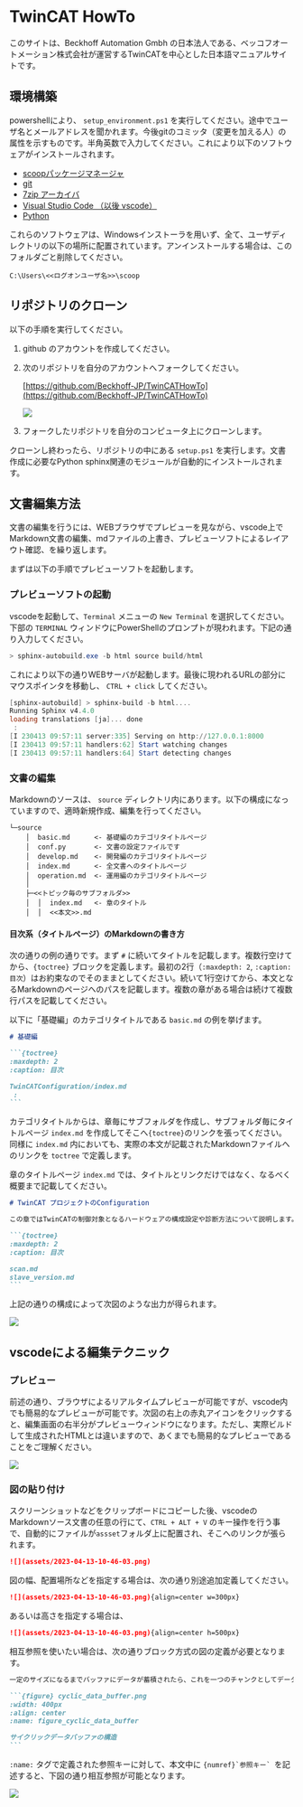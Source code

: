 # TwinCAT HowTo

このサイトは、Beckhoff Automation Gmbh の日本法人である、ベッコフオートメーション株式会社が運営するTwinCATを中心とした日本語マニュアルサイトです。

## 環境構築

powershellにより、 `setup_environment.ps1` を実行してください。途中でユーザ名とメールアドレスを聞かれます。今後gitのコミッタ（変更を加える人）の属性を示すものです。半角英数で入力してください。これにより以下のソフトウェアがインストールされます。

* [scoopパッケージマネージャ](https://scoop.sh/)
* [git](https://git-scm.com/)
* [7zip アーカイバ](https://sevenzip.osdn.jp/)
* [Visual Studio Code （以後 vscode）](https://code.visualstudio.com/)
* [Python](https://www.python.org/)

これらのソフトウェアは、Windowsインストーラを用いず、全て、ユーザディレクトリの以下の場所に配置されています。アンインストールする場合は、このフォルダごと削除してください。

```
C:\Users\<<ログオンユーザ名>>\scoop
```

## リポジトリのクローン

以下の手順を実行してください。

1. github のアカウントを作成してください。
2. 次のリポジトリを自分のアカウントへフォークしてください。

    [https://github.com/Beckhoff-JP/TwinCATHowTo](https://github.com/Beckhoff-JP/TwinCATHowTo)

    ![](assets/2023-04-13-11-08-47.png)

3. フォークしたリポジトリを自分のコンピュータ上にクローンします。

クローンし終わったら、リポジトリの中にある `setup.ps1` を実行します。文書作成に必要なPython sphinx関連のモジュールが自動的にインストールされます。

## 文書編集方法

文書の編集を行うには、WEBブラウザでプレビューを見ながら、vscode上でMarkdown文書の編集、mdファイルの上書き、プレビューソフトによるレイアウト確認、を繰り返します。

まずは以下の手順でプレビューソフトを起動します。

### プレビューソフトの起動

vscodeを起動して、`Terminal` メニューの `New Terminal` を選択してください。下部の `TERMINAL` ウィンドウにPowerShellのプロンプトが現われます。下記の通り入力してください。

```powershell
> sphinx-autobuild.exe -b html source build/html
```
これにより以下の通りWEBサーバが起動します。最後に現われるURLの部分にマウスポインタを移動し、 `CTRL + click` してください。

```powershell
[sphinx-autobuild] > sphinx-build -b html....
Running Sphinx v4.4.0
loading translations [ja]... done
 :
[I 230413 09:57:11 server:335] Serving on http://127.0.0.1:8000
[I 230413 09:57:11 handlers:62] Start watching changes
[I 230413 09:57:11 handlers:64] Start detecting changes
```
### 文書の編集

Markdownのソースは、 `source` ディレクトリ内にあります。以下の構成になっていますので、適時新規作成、編集を行ってください。

```
└─source
    │  basic.md      <- 基礎編のカテゴリタイトルページ
    │  conf.py       <- 文書の設定ファイルです
    │  develop.md    <- 開発編のカテゴリタイトルページ
    │  index.md      <- 全文書へのタイトルページ
    │  operation.md  <- 運用編のカテゴリタイトルページ
    │
    ├─<<トピック毎のサブフォルダ>>
    │  │  index.md   <- 章のタイトル
    │  │  <<本文>>.md
```

#### 目次系（タイトルページ）のMarkdownの書き方

次の通りの例の通りです。まず `#` に続いてタイトルを記載します。複数行空けてから、`{toctree}` ブロックを定義します。最初の2行（`:maxdepth: 2`, `:caption: 目次`）はお約束なのでそのままとしてください。続いて1行空けてから、本文となるMarkdownのページへのパスを記載します。複数の章がある場合は続けて複数行パスを記載してください。

以下に「基礎編」のカテゴリタイトルである `basic.md` の例を挙げます。

````markdown
# 基礎編

```{toctree}
:maxdepth: 2
:caption: 目次

TwinCATConfiguration/index.md
 :
```
````

カテゴリタイトルからは、章毎にサブフォルダを作成し、サブフォルダ毎にタイトルページ `index.md` を作成してそこへ`{toctree}`のリンクを張ってください。同様に `index.md` 内においても、実際の本文が記載されたMarkdownファイルへのリンクを `toctree` で定義します。

章のタイトルページ `index.md` では、タイトルとリンクだけではなく、なるべく概要まで記載してください。

````markdown
# TwinCAT プロジェクトのConfiguration

この章ではTwinCATの制御対象となるハードウェアの構成設定や診断方法について説明します。

```{toctree}
:maxdepth: 2
:caption: 目次

scan.md
slave_version.md
```
````

上記の通りの構成によって次図のような出力が得られます。

![](assets/2023-04-13-10-42-20.png)

## vscodeによる編集テクニック

### プレビュー

前述の通り、ブラウザによるリアルタイムプレビューが可能ですが、vscode内でも簡易的なプレビューが可能です。次図の右上の赤丸アイコンをクリックすると、編集画面の右半分がプレビューウィンドウになります。ただし、実際ビルドして生成されたHTMLとは違いますので、あくまでも簡易的なプレビューであることをご理解ください。

![](assets/2023-04-13-10-46-03.png)

### 図の貼り付け

スクリーンショットなどをクリップボードにコピーした後、vscodeのMarkdownソース文書の任意の行にて、`CTRL + ALT + V` のキー操作を行う事で、自動的にファイルが`assset`フォルダ上に配置され、そこへのリンクが張られます。

```markdown
![](assets/2023-04-13-10-46-03.png)
```

図の幅、配置場所などを指定する場合は、次の通り別途追加定義してください。

```markdown
![](assets/2023-04-13-10-46-03.png){align=center w=300px}
```

あるいは高さを指定する場合は、

```markdown
![](assets/2023-04-13-10-46-03.png){align=center h=500px}
```

相互参照を使いたい場合は、次の通りブロック方式の図の定義が必要となります。

````markdown
一定のサイズになるまでバッファにデータが蓄積されたら、これを一つのチャンクとしてデータベースに書込みコマンドを発行します。チャンクサイズの決定方法は最小値を設定した上で、データベースの負荷やネットワークの影響により発生した遅延時間に比例して動的に増加させています。（{numref}`figure_cyclic_data_buffer`）

```{figure} cyclic_data_buffer.png
:width: 400px
:align: center
:name: figure_cyclic_data_buffer

サイクリックデータバッファの構造
```
````
`:name:` タグで定義された参照キーに対して、本文中に ``{numref}`参照キー` ``を記述すると、下図の通り相互参照が可能となります。

![](assets/2023-04-13-10-54-26.png)
